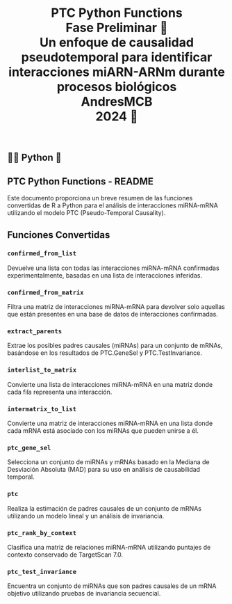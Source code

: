 <h1 align="center"><br>
PTC Python Functions<br>
Fase Preliminar 🤖 <br> 
Un enfoque de causalidad pseudotemporal para identificar interacciones miARN-ARNm durante procesos biológicos<br> 
AndresMCB <br> 
2024 📅</h1><br>

## 👨‍💻 Python 🐍

## PTC Python Functions - README

Este documento proporciona un breve resumen de las funciones convertidas de R a Python para el análisis de interacciones miRNA-mRNA utilizando el modelo PTC (Pseudo-Temporal Causality).

## Funciones Convertidas

### `confirmed_from_list`
Devuelve una lista con todas las interacciones miRNA-mRNA confirmadas experimentalmente, basadas en una lista de interacciones inferidas.

### `confirmed_from_matrix`
Filtra una matriz de interacciones miRNA-mRNA para devolver solo aquellas que están presentes en una base de datos de interacciones confirmadas.

### `extract_parents`
Extrae los posibles padres causales (miRNAs) para un conjunto de mRNAs, basándose en los resultados de PTC.GeneSel y PTC.TestInvariance.

### `interlist_to_matrix`
Convierte una lista de interacciones miRNA-mRNA en una matriz donde cada fila representa una interacción.

### `intermatrix_to_list`
Convierte una matriz de interacciones miRNA-mRNA en una lista donde cada mRNA está asociado con los miRNAs que pueden unirse a él.

### `ptc_gene_sel`
Selecciona un conjunto de miRNAs y mRNAs basado en la Mediana de Desviación Absoluta (MAD) para su uso en análisis de causabilidad temporal.

### `ptc`
Realiza la estimación de padres causales de un conjunto de mRNAs utilizando un modelo lineal y un análisis de invariancia.

### `ptc_rank_by_context`
Clasifica una matriz de relaciones miRNA-mRNA utilizando puntajes de contexto conservado de TargetScan 7.0.

### `ptc_test_invariance`
Encuentra un conjunto de miRNAs que son padres causales de un mRNA objetivo utilizando pruebas de invariancia secuencial.

